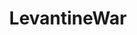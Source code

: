 ---
title: LevantineWar
crosslinks:
- autotldr
- worldpolitics
- The_DonaldUnleashed
- Syria
- metacanada
- JihadInFocus
- pakistan
- media
- IAmA
---